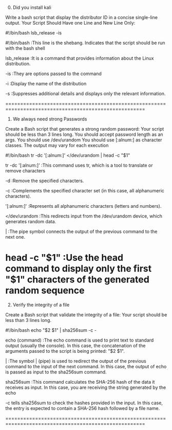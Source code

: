 0. Did you install kali 

Write a bash script that display the distributor ID in a concise single-line output.
Your Script Should Have one Line and New Line Only:

#!/bin/bash
lsb_release -is

#!/bin/bash 
:This line is the shebang. Indicates that the script should be run with the bash shell

lsb_release 
:It is a command that provides information about the Linux distribution.

-is 
:They are options passed to the command

-i 
:Display the name of the distribution

-s
:Suppresses additional details and displays only the relevant information.

=====================================================================================================

1. We always need strong Passwords

Create a Bash script that generates a strong random password:
Your script should be less than 3 lines long.
You should accept password length as an args.
You should use /dev/urandom
You should use [:alnum:] as character classes.
The output may vary for each execution

#!/bin/bash
tr -dc '[:alnum:]' </dev/urandom | head -c "$1"

tr -dc '[:alnum:]'
:This command uses tr, which is a tool to translate or remove characters

-d 
:Remove the specified characters.

-c
:Complements the specified character set (in this case, all alphanumeric characters).

'[:alnum:]'
:Represents all alphanumeric characters (letters and numbers).


</dev/urandom
:This redirects input from the /dev/urandom device, which generates random data.

|
:The pipe symbol connects the output of the previous command to the next one.

head -c "$1"
:Use the head command to display only the first "$1" characters of the generated random sequence
=====================================================================================================
2. Verify the integrity of a file

Create a Bash script that validate the integrity of a file:
Your script should be less than 3 lines long.

#!/bin/bash
echo "$2 $1" | sha256sum -c -

echo (command)
:The echo command is used to print text to standard output (usually the console). In this case, the concatenation of the arguments passed to the script is being printed: "$2 $1".

|
:The symbol | (pipe) is used to redirect the output of the previous command to the input of the next command. In this case, the output of echo is passed as input to the sha256sum command.

sha256sum
:This command calculates the SHA-256 hash of the data it receives as input. In this case, you are receiving the string generated by the echo

-c tells sha256sum to check the hashes provided in the input. In this case, the entry is expected to contain a SHA-256 hash followed by a file name.

=====================================================================================================


